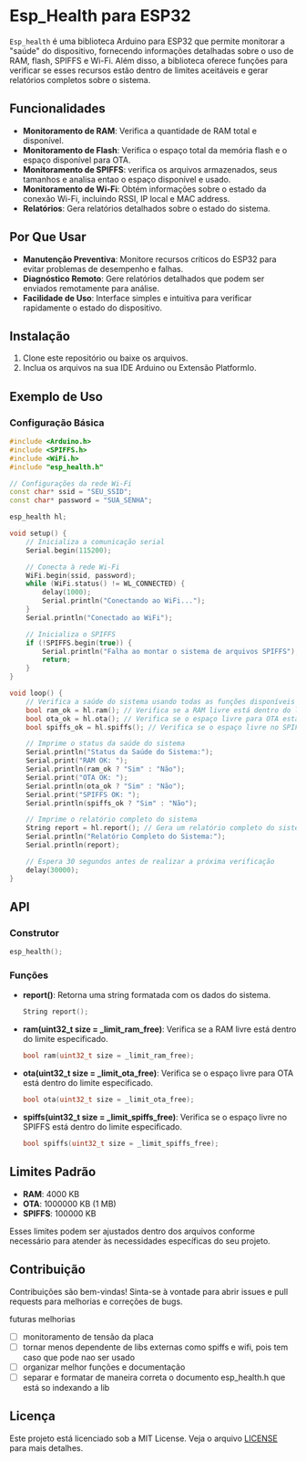 # Esp_Health para ESP32

`Esp_health` é uma biblioteca Arduino para ESP32 que permite monitorar a "saúde" do dispositivo, fornecendo informações detalhadas sobre o uso de RAM, flash, SPIFFS e Wi-Fi. Além disso, a biblioteca oferece funções para verificar se esses recursos estão dentro de limites aceitáveis e gerar relatórios completos sobre o sistema.

## Funcionalidades

- **Monitoramento de RAM**: Verifica a quantidade de RAM total e disponível.
- **Monitoramento de Flash**: Verifica o espaço total da memória flash e o espaço disponível para OTA.
- **Monitoramento de SPIFFS**: verifica os arquivos armazenados, seus tamanhos e analisa entao o espaço disponível e usado.
- **Monitoramento de Wi-Fi**: Obtém informações sobre o estado da conexão Wi-Fi, incluindo RSSI, IP local e MAC address.
- **Relatórios**: Gera relatórios detalhados sobre o estado do sistema.

## Por Que Usar

- **Manutenção Preventiva**: Monitore recursos críticos do ESP32 para evitar problemas de desempenho e falhas.
- **Diagnóstico Remoto**: Gere relatórios detalhados que podem ser enviados remotamente para análise.
- **Facilidade de Uso**: Interface simples e intuitiva para verificar rapidamente o estado do dispositivo.

## Instalação

1. Clone este repositório ou baixe os arquivos.
2. Inclua os arquivos na sua IDE Arduino ou Extensão PlatformIo.

## Exemplo de Uso

### Configuração Básica

```cpp
#include <Arduino.h>
#include <SPIFFS.h>
#include <WiFi.h>
#include "esp_health.h"

// Configurações da rede Wi-Fi
const char* ssid = "SEU_SSID";
const char* password = "SUA_SENHA";

esp_health hl;

void setup() {
    // Inicializa a comunicação serial
    Serial.begin(115200);

    // Conecta à rede Wi-Fi
    WiFi.begin(ssid, password);
    while (WiFi.status() != WL_CONNECTED) {
        delay(1000);
        Serial.println("Conectando ao WiFi...");
    }
    Serial.println("Conectado ao WiFi");

    // Inicializa o SPIFFS
    if (!SPIFFS.begin(true)) {
        Serial.println("Falha ao montar o sistema de arquivos SPIFFS");
        return;
    }
}

void loop() {
    // Verifica a saúde do sistema usando todas as funções disponíveis
    bool ram_ok = hl.ram(); // Verifica se a RAM livre está dentro do limite
    bool ota_ok = hl.ota(); // Verifica se o espaço livre para OTA está dentro do limite
    bool spiffs_ok = hl.spiffs(); // Verifica se o espaço livre no SPIFFS está dentro do limite

    // Imprime o status da saúde do sistema
    Serial.println("Status da Saúde do Sistema:");
    Serial.print("RAM OK: ");
    Serial.println(ram_ok ? "Sim" : "Não");
    Serial.print("OTA OK: ");
    Serial.println(ota_ok ? "Sim" : "Não");
    Serial.print("SPIFFS OK: ");
    Serial.println(spiffs_ok ? "Sim" : "Não");

    // Imprime o relatório completo do sistema
    String report = hl.report(); // Gera um relatório completo do sistema
    Serial.println("Relatório Completo do Sistema:");
    Serial.println(report);

    // Espera 30 segundos antes de realizar a próxima verificação
    delay(30000);
}
```

## API

### Construtor

```cpp
esp_health();
```

### Funções

- **report()**: Retorna uma string formatada com os dados do sistema.

  ```cpp
  String report();
  ```

- **ram(uint32_t size = _limit_ram_free)**: Verifica se a RAM livre está dentro do limite especificado.

  ```cpp
  bool ram(uint32_t size = _limit_ram_free);
  ```

- **ota(uint32_t size = _limit_ota_free)**: Verifica se o espaço livre para OTA está dentro do limite especificado.

  ```cpp
  bool ota(uint32_t size = _limit_ota_free);
  ```

- **spiffs(uint32_t size = _limit_spiffs_free)**: Verifica se o espaço livre no SPIFFS está dentro do limite especificado.

  ```cpp
  bool spiffs(uint32_t size = _limit_spiffs_free);
  ```

## Limites Padrão

- **RAM**: 4000 KB
- **OTA**: 1000000 KB (1 MB)
- **SPIFFS**: 100000 KB

Esses limites podem ser ajustados dentro dos arquivos conforme necessário para atender às necessidades específicas do seu projeto.

## Contribuição

Contribuições são bem-vindas! Sinta-se à vontade para abrir issues e pull requests para melhorias e correções de bugs.

futuras melhorias 
- [ ] monitoramento de tensão da placa
- [ ] tornar menos dependente de libs externas como spiffs e wifi, pois tem caso que pode nao ser usado
- [ ] organizar melhor funções e documentação
- [ ] separar e formatar de maneira correta o documento esp_health.h que está so indexando a lib

## Licença

Este projeto está licenciado sob a MIT License. Veja o arquivo [LICENSE](LICENSE) para mais detalhes.